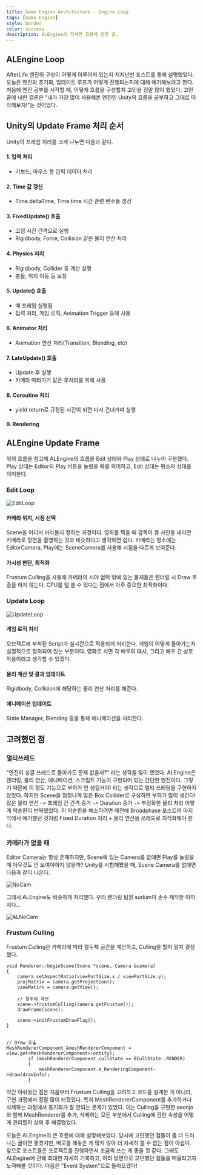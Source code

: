 ```yaml
---
title: Game Engine Architecture - Engine Loop
tags: [Game Engine]
style: border
color: success
description: ALEngine의 자세한 흐름에 관한 글.
---
```


## ALEngine Loop
AfterLife 엔진의 구성이 어떻게 이루어져 있는지 지지난번 포스트를 통해 설명했었다. 오늘은 엔진의 초기화, 업데이트 루프가 어떻게 진행되는지에 대해 얘기해보려고 한다. 처음에 엔진 공부를 시작할 때, 어떻게 흐름을 구성할지 고민을 정말 많이 했었다. 고민 끝에 내린 결론은 "내가 가장 많이 사용해본 엔진인 Unity의 흐름을 공부하고 그대로 따라해보자!"는 것이었다. 

## Unity의 Update Frame 처리 순서
Unity의 프레임 처리를 크게 나누면 다음과 같다. 
#### 1. 입력 처리
- 키보드, 마우스 등 입력 데이터 처리

#### 2. Time 값 갱신
- Time.deltaTime, Time.time 시간 관련 변수들 갱신

#### 3. FixedUpdate() 호출
- 고정 시간 간격으로 실행
- Rigidbody, Force, Collision 같은 물리 연산 처리

#### 4. Physics 처리
- Rigidbody, Collider 등 계산 실행
- 충돌, 위치 이동 등 보정

#### 5. Update() 호출
- 매 프레임 실행됨
- 입력 처리, 게임 로직, Animation Trigger 등에 사용

#### 6. Animator 처리
- Animation 연산 처리(Transition, Blending, etc)

#### 7. LateUpdate() 호출
- Update 후 실행
- 카메라 따라가기 같은 후처리를 위해 사용

#### 8. Coroutine 처리
- yield return로 규정된 시간이 되면 다시 건너가며 실행

#### 9. Rendering

## ALEngine Update Frame
위의 흐름을 참고해 ALEngine의 흐름을 Edit 상태와 Play 상태로 나누어 구분했다. Play 상태는 Editor의 Play 버튼을 눌렀을 때를 의미하고, Edit 상태는 평소의 상태를 의미한다.


### Edit Loop
![EditLoop](/assets/OnUpdateEdit.png)

#### 카메라 위치, 시점 선택
Scene을 어디서 바라볼지 정하는 과정이다. 영화를 찍을 때 감독이 큐 사인을 내리면 카메라로 장면을 촬영하는 것과 비슷하다고 생각하면 쉽다. 카메라는 평소에는 EditorCamera, Play에는 SceneCamera를 사용해 시점을 다르게 보여준다.

#### 가시성 판단, 최적화
Frustum Culling을 사용해 카메라의 시야 범위 밖에 있는 물체들은 렌더링 시 Draw 호출을 하지 않는다. CPU를 덜 쓸 수 있다는 점에서 아주 중요한 최적화이다. 


### Update Loop
![UpdateLoop](/assets/OnUpdatePlay.png)

#### 게임 로직 처리
오브젝트에 부착된 Script가 실시간으로 적용되게 처리한다. 게임이 어떻게 돌아가는지 실질적으로 정의되어 있는 부분이다. 영화로 치면 각 배우의 대사, 그리고 배우 간 상호작용이라고 생각할 수 있겠다. 

#### 물리 계산 및 결과 업데이트
Rigidbody, Collision에 해당하는 물리 연산 처리를 해준다.

#### 애니메이션 업데이트
State Manager, Blending 등을 통해 애니메이션을 처리한다.

## 고려했던 점

### 멀티쓰레드
"엔진이 싱글 쓰레드로 돌아가도 문제 없을까?" 라는 생각을 많이 했었다. ALEngine은 렌더링, 물리 연산, 애니메이션, 스크립트 기능이 구현되어 있는 간단한 엔진이다. 그렇기 때문에 이 정도 기능으로 부하가 안 생길거야! 라는 생각으로 멀티 쓰레딩을 구현하지 않았다. 하지만 Scene을 엄청나게 많은 Box Collider로 구성하면 부하가 많이 생긴다! 많은 물리 연산 -> 프레임 간 간격 증가 -> Duration 증가 -> 부정확한 물리 처리 이렇게 악순환이 반복됐었다. 이 악순환을 해소하려면 예전에 Broadphase 포스트의 마지막에서 얘기했던 것처럼 Fixed Duration 처리 + 물리 연산용 쓰레드로 최적화해야 한다.

### 카메라가 없을 때
Editor Camera는 항상 존재하지만, Scene에 있는 Camera를 없애면 Play를 눌렀을 때 아무것도 안 보여야하지 않을까? Unity를 시험해봤을 때, Scene Camera를 없애면 다음과 같이 나온다.

![NoCam](https://europe1.discourse-cdn.com/unity/original/3X/4/c/4c094899eed4fded2a651c1e50a00089b607ec2e.png)

그래서 ALEngine도 비슷하게 처리했다. 우리 렌더링 팀원 surkim이 손수 제작한 이미지다...

![ALNoCam](/assets/nocam.png)

### Frustum Culling
Frustum Culling은 카메라에 따라 절두체 공간을 계산하고, Culling을 할지 말지 결정했다.

```
void Renderer::beginScene(Scene *scene, Camera &camera)
{
	camera.setAspectRatio(viewPortSize.x / viewPortSize.y);
	projMatrix = camera.getProjection();
	viewMatirx = camera.getView();

    // 절두체 계산
	scene->frustumCulling(camera.getFrustum());
	drawFrame(scene);

	scene->initFrustumDrawFlag();
}


// Draw 호출
MeshRendererComponent &meshRendererComponent = view.get<MeshRendererComponent>(entity);
		if (meshRendererComponent.cullState == ECullState::RENDER)
		{
			meshRendererComponent.m_RenderingComponent->draw(drawInfo);
		}

```

약간 아쉬웠던 점은 처음부터 Frustum Culling을 고려하고 코드를 설계한 게 아니라, 구현 과정에서 정말 많이 터졌었다. 특히 MeshRendererComponent를 추가하거나 삭제하는 과정에서 동기화가 잘 안되는 문제가 있었다. 이는 Culling을 구현한 seonjo와 함께 MeshRenderer를 추가, 삭제하는 모든 부분에서 Culling에 관한 속성을 어떻게 관리할지 상의 후 해결했었다. 

오늘은 ALEngine의 큰 흐름에 대해 설명해보았다. 당시에 고민했던 점들이 좀 더 드러나는 글이면 좋겠지만, 메모를 해놓은 게 많지 않아 더 자세히 쓸 수 없는 점이 아쉽다. 앞으로 포스트들은 프로젝트를 진행하면서 조금씩 쓰는 게 좋을 것 같다. 그래도 ALEngine에 관해 최대한 자세히 기록하고, 여러 방면으로 고민했던 점들을 떠올리고자 노력해볼 것이다. 다음은 "Event System"으로 돌아오겠다!